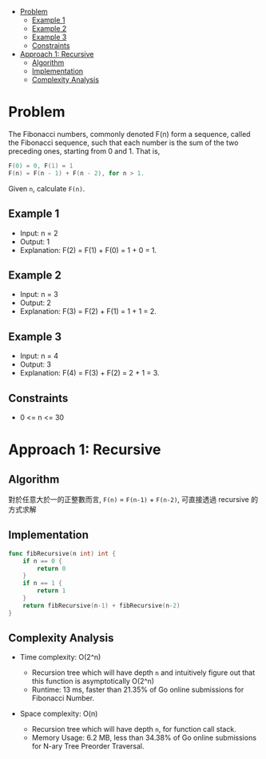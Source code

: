 - [Problem](#problem)
  - [Example 1](#example-1)
  - [Example 2](#example-2)
  - [Example 3](#example-3)
  - [Constraints](#constraints)
- [Approach 1: Recursive](#approach-1-recursive)
  - [Algorithm](#algorithm)
  - [Implementation](#implementation)
  - [Complexity Analysis](#complexity-analysis)

# Problem

The Fibonacci numbers, commonly denoted F(n) form a sequence, called the Fibonacci sequence, such that each number is the sum of the two preceding ones, starting from 0 and 1. That is,

```go
F(0) = 0, F(1) = 1
F(n) = F(n - 1) + F(n - 2), for n > 1.
```

Given `n`, calculate `F(n)`.


## Example 1

- Input: n = 2
- Output: 1
- Explanation: F(2) = F(1) + F(0) = 1 + 0 = 1.

## Example 2

- Input: n = 3
- Output: 2
- Explanation: F(3) = F(2) + F(1) = 1 + 1 = 2.

## Example 3

- Input: n = 4
- Output: 3
- Explanation: F(4) = F(3) + F(2) = 2 + 1 = 3.

## Constraints

- 0 <= n <= 30

# Approach 1: Recursive

## Algorithm

對於任意大於一的正整數而言, `F(n)` = `F(n-1)` + `F(n-2)`, 可直接透過 recursive 的方式求解

## Implementation

```go
func fibRecursive(n int) int {
	if n == 0 {
		return 0
	}
	if n == 1 {
		return 1
	}
	return fibRecursive(n-1) + fibRecursive(n-2)
}
```


## Complexity Analysis

- Time complexity: O(2^n)
  - Recursion tree which will have depth `n` and intuitively figure out that this function is asymptotically O(2^n)
  - Runtime: 13 ms, faster than 21.35% of Go online submissions for Fibonacci Number.

- Space complexity: O(n)
  - Recursion tree which will have depth `n`, for function call stack.
  - Memory Usage: 6.2 MB, less than 34.38% of Go online submissions for N-ary Tree Preorder Traversal.